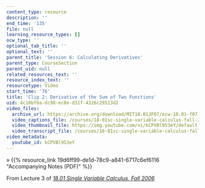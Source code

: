 ```yaml
---
content_type: resource
description: ''
end_time: '135'
file: null
learning_resource_types: []
ocw_type: ''
optional_tab_title: ''
optional_text: ''
parent_title: 'Session 6: Calculating Derivatives'
parent_type: CourseSection
parent_uid: null
related_resources_text: ''
resource_index_text: ''
resourcetype: Video
start_time: '76'
title: 'Clip 2: Derivative of the Sum of Two Functions'
uid: 4c18bf6a-dc98-ec8e-d31f-4326c29513d2
video_files:
  archive_url: https://archive.org/download/MIT18.01JF07/ocw-18.01-f07-lec03_300k.mp4
  video_captions_file: /courses/18-01sc-single-variable-calculus-fall-2010/da82504e34395132811e4e0357e5cd90_kCPVBl953eY.vtt
  video_thumbnail_file: https://img.youtube.com/vi/kCPVBl953eY/default.jpg
  video_transcript_file: /courses/18-01sc-single-variable-calculus-fall-2010/390e941c79322c8d67298d702da77f69_kCPVBl953eY.pdf
video_metadata:
  youtube_id: kCPVBl953eY
---
```


» {{% resource_link 19d6ff99-de1d-78c9-a841-6717c6ef6116 "Accompanying Notes (PDF)" %}}

From Lecture 3 of [_18.01 Single Variable Calculus, Fall 2006_](/courses/18-01-single-variable-calculus-fall-2006/video_galleries/video-lectures)

